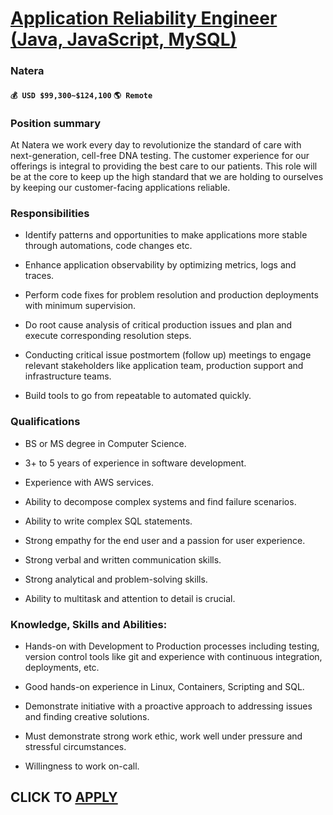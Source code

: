 # [Application Reliability Engineer (Java, JavaScript, MySQL)](https://www.remotewlb.com/apply/application-reliability-engineer-java-javascript-mysql)  
### Natera  
#### `💰 USD $99,300~$124,100` `🌎 Remote`  

### **Position summary**

At Natera we work every day to revolutionize the standard of care with next-generation, cell-free DNA testing. The customer experience for our offerings is integral to providing the best care to our patients. This role will be at the core to keep up the high standard that we are holding to ourselves by keeping our customer-facing applications reliable.

### Responsibilities

  * Identify patterns and opportunities to make applications more stable through automations, code changes etc.

  * Enhance application observability by optimizing metrics, logs and traces.

  * Perform code fixes for problem resolution and production deployments with minimum supervision.

  * Do root cause analysis of critical production issues and plan and execute corresponding resolution steps.

  * Conducting critical issue postmortem (follow up) meetings to engage relevant stakeholders like application team, production support and infrastructure teams.

  * Build tools to go from repeatable to automated quickly.

### Qualifications

  * BS or MS degree in Computer Science.

  * 3+ to 5 years of experience in software development.

  * Experience with AWS services.

  * Ability to decompose complex systems and find failure scenarios.

  * Ability to write complex SQL statements.

  * Strong empathy for the end user and a passion for user experience.

  * Strong verbal and written communication skills.

  * Strong analytical and problem-solving skills.

  * Ability to multitask and attention to detail is crucial.

### Knowledge, Skills and Abilities:

  * Hands-on with Development to Production processes including testing, version control tools like git and experience with continuous integration, deployments, etc.

  * Good hands-on experience in Linux, Containers, Scripting and SQL.

  * Demonstrate initiative with a proactive approach to addressing issues and finding creative solutions.

  * Must demonstrate strong work ethic, work well under pressure and stressful circumstances.

  * Willingness to work on-call.

  
## CLICK TO [APPLY](https://www.remotewlb.com/apply/application-reliability-engineer-java-javascript-mysql)

